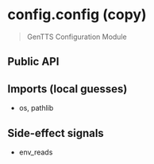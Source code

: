 # config.config (copy)

> GenTTS Configuration Module

## Public API


## Imports (local guesses)
- os, pathlib

## Side-effect signals
- env_reads